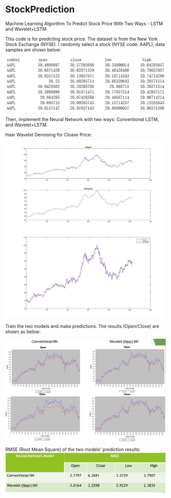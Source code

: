 # StockPrediction
Machine Learning Algorithm To Predict Stock Price With Two Ways - LSTM and Wavelet+LSTM

This code is for predicting stock price. The dataset is from the New York Stock Exchange (NYSE). I randomly select a stock (NYSE code: AAPL), data samples are shown below:

![alt text](https://github.com/Tony-1024/StockPrediction/blob/master/charts/Dataset.jpg)

Then, implement the Neural Network with two ways: Conventional LSTM, and Wavelet+LSTM. 

Haar Wavelet Denoising for Cloase Price:

![alt text](https://github.com/Tony-1024/StockPrediction/blob/master/charts/Close%20Denoising.jpg)
![alt text](https://github.com/Tony-1024/StockPrediction/blob/master/charts/Close%20Denoising-in%20one.jpg)

Train the two models and make predictions. The results (Open/Close) are shown as below:

![alt text](https://github.com/Tony-1024/StockPrediction/blob/master/charts/Comparison.jpg)

RMSE (Root Mean Square) of the two models' prediction results:
![alt text](https://github.com/Tony-1024/StockPrediction/blob/master/charts/RMSE.jpg)
